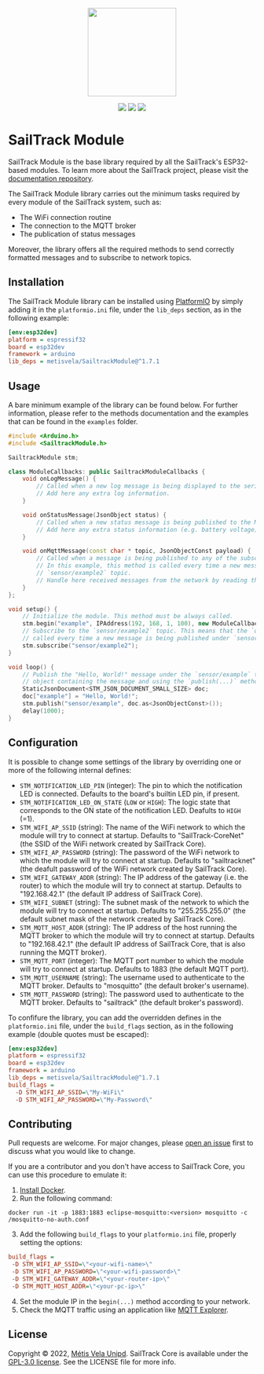 <p align="center">
  <img src="https://raw.githubusercontent.com/metis-vela-unipd/sailtrack-docs/main/Assets/SailTrack%20Logo.svg" width="180">
</p>

<p align="center">
  <img src="https://img.shields.io/github/license/metis-vela-unipd/sailtrack-module" />
  <img src="https://img.shields.io/github/v/release/metis-vela-unipd/sailtrack-module" />
  <img src="https://img.shields.io/github/workflow/status/metis-vela-unipd/sailtrack-module/Publish%20Release" />
</p>


# SailTrack Module

SailTrack Module is the base library required by all the SailTrack's ESP32-based modules. To learn more about the SailTrack project, please visit the [documentation repository](https://github.com/metis-vela-unipd/sailtrack-docs).

The SailTrack Module library carries out the minimum tasks required by every module of the SailTrack system, such as:

- The WiFi connection routine
- The connection to the MQTT broker
- The publication of status messages

Moreover, the library offers all the required methods to send correctly formatted messages and to subscribe to network topics.


## Installation

The SailTrack Module library can be installed using [PlatformIO](https://platformio.org) by simply adding it in the `platformio.ini` file, under the `lib_deps` section, as in the following example:

```ini
[env:esp32dev]
platform = espressif32
board = esp32dev
framework = arduino
lib_deps = metisvela/SailtrackModule@^1.7.1
```

## Usage

A bare minimum example of the library can be found below. For further information, please refer to the methods documentation and the examples that can be found in the `examples` folder.

```c++
#include <Arduino.h>
#include <SailtrackModule.h>

SailtrackModule stm;

class ModuleCallbacks: public SailtrackModuleCallbacks {
    void onLogMessage() {
        // Called when a new log message is being displayed to the serial console.
        // Add here any extra log information.
    }

    void onStatusMessage(JsonObject status) {
        // Called when a new status message is being published to the MQTT network.
        // Add here any extra status information (e.g. battery voltage) by adding it to the `status` object.
    }

    void onMqttMessage(const char * topic, JsonObjectConst payload) {
        // Called when a message is being published to any of the subscribed MQTT topics.
        // In this example, this method is called every time a new message is being published under the 
        // `sensor/example2` topic.
        // Handle here received messages from the network by reading the `payload` object and the `topic` string.
    }
};

void setup() {
    // Initialize the module. This method must be always called.
    stm.begin("example", IPAddress(192, 168, 1, 100), new ModuleCallbacks());
    // Subscribe to the `sensor/example2` topic. This means that the `onMqttMessage(...)` method above will be 
    // called every time a new message is being published under `sensor/example2`.
    stm.subscribe("sensor/example2");
}

void loop() {
    // Publish the "Hello, World!" message under the `sensor/example` topic every second by creating the JSON 
    // object containing the message and using the `publish(...)` method.
    StaticJsonDocument<STM_JSON_DOCUMENT_SMALL_SIZE> doc;
    doc["example"] = "Hello, World!";
    stm.publish("sensor/example", doc.as<JsonObjectConst>());
    delay(1000);
}
```

## Configuration

It is possible to change some settings of the library by overriding one or more of the following internal defines:
 - `STM_NOTIFICATION_LED_PIN` (integer): The pin to which the notification LED is connected. Defaults to the board's builtin LED pin, if present.
 - `STM_NOTIFICATION_LED_ON_STATE` (`LOW` or `HIGH`): The logic state that corresponds to the ON state of the notification LED. Deafults to `HIGH` (=1).
 - `STM_WIFI_AP_SSID` (string): The name of the WiFi network to which the module will try to connect at startup. Defaults to "SailTrack-CoreNet" (the SSID of the WiFi network created by SailTrack Core).
 - `STM_WIFI_AP_PASSWORD` (string): The password of the WiFi network to which the module will try to connect at startup. Defaults to "sailtracknet" (the deafult password of the WiFi network created by SailTrack Core).
 - `STM_WIFI_GATEWAY_ADDR` (string): The IP address of the gateway (i.e. the router) to which the module will try to connect at startup. Defaults to "192.168.42.1" (the default IP address of SailTrack Core).
 - `STM_WIFI_SUBNET` (string): The subnet mask of the network to which the module will try to connect at startup. Defaults to "255.255.255.0" (the default subnet mask of the network created by SailTrack Core).
 - `STM_MQTT_HOST_ADDR` (string): The IP address of the host running the MQTT broker to which the module will try to connect at startup. Defaults to "192.168.42.1" (the default IP address of SailTrack Core, that is also running the MQTT broker).
 - `STM_MQTT_PORT` (integer): The MQTT port number to which the module will try to connect at startup. Defaults to 1883 (the default MQTT port).
 - `STM_MQTT_USERNAME` (string): The username used to authenticate to the MQTT broker. Defaults to "mosquitto" (the default broker's username).
 - `STM_MQTT_PASSWORD` (string): The password used to authenticate to the MQTT broker. Defaults to "sailtrack" (the default broker's password).
 
To confifure the library, you can add the overridden defines in the `platformio.ini` file, under the `build_flags` section, as in the following example (double quotes must be escaped):
```ini
[env:esp32dev]
platform = espressif32
board = esp32dev
framework = arduino
lib_deps = metisvela/SailtrackModule@^1.7.1
build_flags = 
  -D STM_WIFI_AP_SSID=\"My-WiFi\"
  -D STM_WIFI_AP_PASSWORD=\"My-Password\"
```

## Contributing

Pull requests are welcome. For major changes, please [open an issue](https://github.com/metis-vela-unipd/sailtrack-core/issues/new) first to discuss what you would like to change.

If you are a contributor and you don't have access to SailTrack Core, you can use this procedure to emulate it:
 1. [Install Docker](https://docs.docker.com/get-docker/).
 2. Run the following command:
 ```
 docker run -it -p 1883:1883 eclipse-mosquitto:<version> mosquitto -c /mosquitto-no-auth.conf
 ```
 3. Add the following `build_flags` to your `platformio.ini` file, properly setting the options:
 ```ini
build_flags = 
  -D STM_WIFI_AP_SSID=\"<your-wifi-name>\"
  -D STM_WIFI_AP_PASSWORD=\"<your-wifi-password>\"
  -D STM_WIFI_GATEWAY_ADDR=\"<your-router-ip>\"
  -D STM_MQTT_HOST_ADDR=\"<your-pc-ip>\"
 ```
 4. Set the module IP in the `begin(...)` method according to your network.
 5. Check the MQTT traffic using an application like [MQTT Explorer](http://mqtt-explorer.com).

## License

Copyright © 2022, [Métis Vela Unipd](https://github.com/metis-vela-unipd). SailTrack Core is available under the [GPL-3.0 license](https://www.gnu.org/licenses/gpl-3.0.en.html). See the LICENSE file for more info. 
